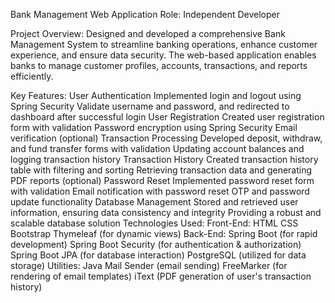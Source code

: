Bank Management Web Application
Role: Independent Developer

Project Overview: Designed and developed a comprehensive Bank Management System to streamline banking operations, enhance customer experience, and ensure data security. The web-based application enables banks to manage customer profiles, accounts, transactions, and reports efficiently.

Key Features:
User Authentication
Implemented login and logout using Spring Security
Validate username and password, and redirected to dashboard after successful login
User Registration
Created user registration form with validation
Password encryption using Spring Security
Email verification (optional)
Transaction Processing
Developed deposit, withdraw, and fund transfer forms with validation
Updating account balances and logging transaction history
Transaction History
Created transaction history table with filtering and sorting
Retrieving transaction data and generating PDF reports (optional)
Password Reset
Implemented password reset form with validation
Email notification with password reset OTP and password update functionality
Database Management
Stored and retrieved user information, ensuring data consistency and integrity
Providing a robust and scalable database solution
Technologies Used:
Front-End:
HTML
CSS
Bootstrap
Thymeleaf (for dynamic views)
Back-End:
Spring Boot (for rapid development)
Spring Boot Security (for authentication & authorization)
Spring Boot JPA (for database interaction)
PostgreSQL (utilized for data storage)
Utilities:
Java Mail Sender (email sending)
FreeMarker (for rendering of email templates)
iText (PDF generation of user's transaction history)
